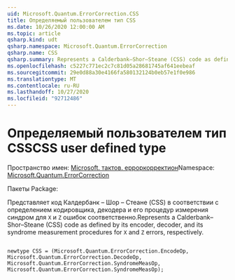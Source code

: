 ```yaml
---
uid: Microsoft.Quantum.ErrorCorrection.CSS
title: Определяемый пользователем тип CSS
ms.date: 10/26/2020 12:00:00 AM
ms.topic: article
qsharp.kind: udt
qsharp.namespace: Microsoft.Quantum.ErrorCorrection
qsharp.name: CSS
qsharp.summary: Represents a Calderbank–Shor–Steane (CSS) code as defined by its encoder, decoder, and its syndrome measurement procedures for `X` and `Z` errors, respectively.
ms.openlocfilehash: c5227c771ec2c7c81d05a28681745af641eebeaf
ms.sourcegitcommit: 29e0d88a30e4166fa580132124b0eb57e1f0e986
ms.translationtype: MT
ms.contentlocale: ru-RU
ms.lasthandoff: 10/27/2020
ms.locfileid: "92712486"
---
```

# <a name="css-user-defined-type"></a><span data-ttu-id="b5445-102">Определяемый пользователем тип CSS</span><span class="sxs-lookup"><span data-stu-id="b5445-102">CSS user defined type</span></span>

<span data-ttu-id="b5445-103">Пространство имен: [Microsoft. тактов. ерроркорректион](xref:Microsoft.Quantum.ErrorCorrection)</span><span class="sxs-lookup"><span data-stu-id="b5445-103">Namespace: [Microsoft.Quantum.ErrorCorrection](xref:Microsoft.Quantum.ErrorCorrection)</span></span>

<span data-ttu-id="b5445-104">Пакеты [](https://nuget.org/packages/)</span><span class="sxs-lookup"><span data-stu-id="b5445-104">Package: [](https://nuget.org/packages/)</span></span>


<span data-ttu-id="b5445-105">Представляет код Калдербанк – Шор – Стеане (CSS) в соответствии с определением кодировщика, декодера и его процедур измерения синдром для `X` и `Z` ошибок соответственно.</span><span class="sxs-lookup"><span data-stu-id="b5445-105">Represents a Calderbank–Shor–Steane (CSS) code as defined by its encoder, decoder, and its syndrome measurement procedures for `X` and `Z` errors, respectively.</span></span>

```qsharp

newtype CSS = (Microsoft.Quantum.ErrorCorrection.EncodeOp, Microsoft.Quantum.ErrorCorrection.DecodeOp, Microsoft.Quantum.ErrorCorrection.SyndromeMeasOp, Microsoft.Quantum.ErrorCorrection.SyndromeMeasOp);
```

